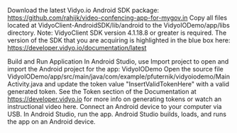Download the latest Vidyo.io Android SDK package: https://github.com/rahijk/video-confencing-app-for-mygov.in
Copy all files located at VidyoClient-AndroidSDK/lib/android to the VidyoIODemo/app/libs directory.
Note: VidyoClient SDK version 4.1.18.8 or greater is required. The version of the SDK that you are acquiring is highlighted in the blue box here: https://developer.vidyo.io/documentation/latest

Build and Run Application
In Android Studio, use Import project to open and import the Android project for the app: VidyoIODemo
Open the source file VidyoIODemo/app/src/main/java/com/example/pfuternik/vidyoiodemo/MainActivity.java and update the token value "InsertValidTokenHere" with a valid generated token. See the Token section of the Documentation at https://developer.vidyo.io for more info on generating tokens or watch an instructional video here.
Connect an Android device to your computer via USB.
In Android Studio, run the app. Android Studio builds, loads, and runs the app on an Android device.
